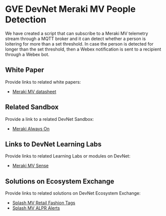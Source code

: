 GVE DevNet Meraki MV People Detection
=====================================

We have created a script that can subscribe to a Meraki MV telemetry stream through a MQTT broker and it can detect whether a person is loitering for more than a set threshold. In case the person is detected for longer than the set threshold, then a Webex notification is sent to a recipient through a Webex bot.

## White Paper
Provide links to related white papers:

* [Meraki MV datasheet](https://meraki.cisco.com/wp-content/uploads/2020/05/meraki_datasheet_mv_family.pdf)

## Related Sandbox
Provide a link to a related DevNet Sandbox:

* [Meraki Always On](https://devnetsandbox.cisco.com/RM/Diagram/Index/a9487767-deef-4855-b3e3-880e7f39eadc?diagramType=Topology)

## Links to DevNet Learning Labs
Provide links to related Learning Labs or modules on DevNet:

* [Meraki MV Sense](https://developer.cisco.com/learning/lab/meraki-08-mv-sense/step/1)


## Solutions on Ecosystem Exchange
Provide links to related solutions on DevNet Ecosystem Exchange:

* [Splash MV Retail Fashion Tags](https://developer.cisco.com/ecosystem/meraki/apps/60f02b2ed805d2200f31985f/)
* [Splash MV ALPR Alerts](https://developer.cisco.com/ecosystem/meraki/apps/60f02b2ed805d2200f31985f/)
